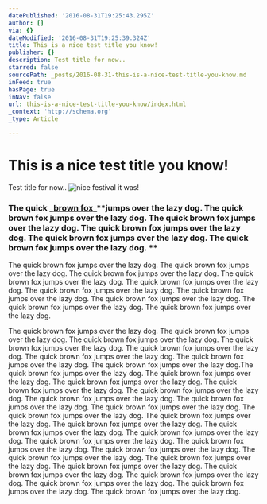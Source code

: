 ```yaml
---
datePublished: '2016-08-31T19:25:43.295Z'
author: []
via: {}
dateModified: '2016-08-31T19:25:39.324Z'
title: This is a nice test title you know!
publisher: {}
description: Test title for now..
starred: false
sourcePath: _posts/2016-08-31-this-is-a-nice-test-title-you-know.md
inFeed: true
hasPage: true
inNav: false
url: this-is-a-nice-test-title-you-know/index.html
_context: 'http://schema.org'
_type: Article

---
```

# This is a nice test title you know!

Test title for now..
![nice festival it was!](https://the-grid-user-content.s3-us-west-2.amazonaws.com/52fbcc6a-93b4-4e0f-b586-12fcacd4387a.png)

### **The quick **_**[brown fox][0]**_**jumps over the lazy dog. The quick brown fox jumps over the lazy dog. The quick brown fox jumps over the lazy dog. The quick brown fox jumps over the lazy dog. The quick brown fox jumps over the lazy dog. The quick brown fox jumps over the lazy dog. **

The quick brown fox jumps over the lazy dog. The quick brown fox jumps over the lazy dog. The quick brown fox jumps over the lazy dog. The quick brown fox jumps over the lazy dog. The quick brown fox jumps over the lazy dog. The quick brown fox jumps over the lazy dog. The quick brown fox jumps over the lazy dog. The quick brown fox jumps over the lazy dog. The quick brown fox jumps over the lazy dog. The quick brown fox jumps over the lazy dog. 

The quick brown fox jumps over the lazy dog. The quick brown fox jumps over the lazy dog. The quick brown fox jumps over the lazy dog. The quick brown fox jumps over the lazy dog. The quick brown fox jumps over the lazy dog. The quick brown fox jumps over the lazy dog. The quick brown fox jumps over the lazy dog. The quick brown fox jumps over the lazy dog.The quick brown fox jumps over the lazy dog. The quick brown fox jumps over the lazy dog. The quick brown fox jumps over the lazy dog. The quick brown fox jumps over the lazy dog. The quick brown fox jumps over the lazy dog. The quick brown fox jumps over the lazy dog. The quick brown fox jumps over the lazy dog. The quick brown fox jumps over the lazy dog. The quick brown fox jumps over the lazy dog. The quick brown fox jumps over the lazy dog. The quick brown fox jumps over the lazy dog. The quick brown fox jumps over the lazy dog. The quick brown fox jumps over the lazy dog. The quick brown fox jumps over the lazy dog. The quick brown fox jumps over the lazy dog. The quick brown fox jumps over the lazy dog. The quick brown fox jumps over the lazy dog. The quick brown fox jumps over the lazy dog. The quick brown fox jumps over the lazy dog. The quick brown fox jumps over the lazy dog. The quick brown fox jumps over the lazy dog. The quick brown fox jumps over the lazy dog. The quick brown fox jumps over the lazy dog. The quick brown fox jumps over the lazy dog. 

[0]: http://www.mauricevanlier.com/ "Maurice van Lier"